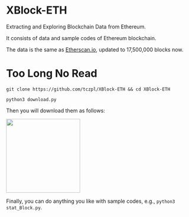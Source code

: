 # XBlock-ETH
Extracting and Exploring Blockchain Data from Ethereum.

It consists of data and sample codes of Ethereum blockchain.

The data is the same as [Etherscan.io](https://etherscan.io), updated to 17,500,000 blocks now.

# Too Long No Read
`git clone https://github.com/tczpl/XBlock-ETH && cd XBlock-ETH`

`python3 download.py`

Then you will download them as follows:

<img src="http://xblock.pro/pydownload.png" height=200 />

Finally, you can do anything you like with sample codes, e.g., `python3 stat_Block.py`.
